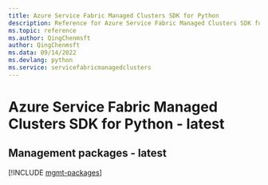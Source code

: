 ```yaml
---
title: Azure Service Fabric Managed Clusters SDK for Python
description: Reference for Azure Service Fabric Managed Clusters SDK for Python
ms.topic: reference
ms.author: QingChenmsft
author: QingChenmsft
ms.data: 09/14/2022
ms.devlang: python
ms.service: servicefabricmanagedclusters
---
```

# Azure Service Fabric Managed Clusters SDK for Python - latest

## Management packages - latest
[!INCLUDE [mgmt-packages](service-fabric-managed-clusters-mgmt-index.md)]